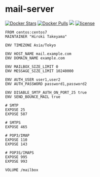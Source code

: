 # mail-server
[![Docker Stars](https://img.shields.io/docker/stars/takeyamajp/mail-server.svg)](https://hub.docker.com/r/takeyamajp/mail-server/)
[![Docker Pulls](https://img.shields.io/docker/pulls/takeyamajp/mail-server.svg)](https://hub.docker.com/r/takeyamajp/mail-server/)
[![](https://img.shields.io/badge/GitHub-Dockerfile-orange.svg)](https://github.com/takeyamajp/docker-mail-server/blob/master/Dockerfile)
[![license](https://img.shields.io/github/license/takeyamajp/docker-mail-server.svg)](https://github.com/takeyamajp/docker-mail-server/blob/master/LICENSE)

    FROM centos:centos7  
    MAINTAINER "Hiroki Takeyama"
    
    ENV TIMEZONE Asia/Tokyo
    
    ENV HOST_NAME mail.example.com  
    ENV DOMAIN_NAME example.com
    
    ENV MAILBOX_SIZE_LIMIT 0  
    ENV MESSAGE_SIZE_LIMIT 10240000
    
    ENV AUTH_USER user1,user2  
    ENV AUTH_PASSWORD password1,password2
    
    ENV DISABLE_SMTP_AUTH_ON_PORT_25 true  
    ENV SEND_BOUNCE_MAIL true
    
    # SMTP  
    EXPOSE 25  
    EXPOSE 587
    
    # SMTPS  
    EXPOSE 465
    
    # POP3/IMAP  
    EXPOSE 110  
    EXPOSE 143
    
    # POP3S/IMAPS  
    EXPOSE 995  
    EXPOSE 993
    
    VOLUME /mailbox
